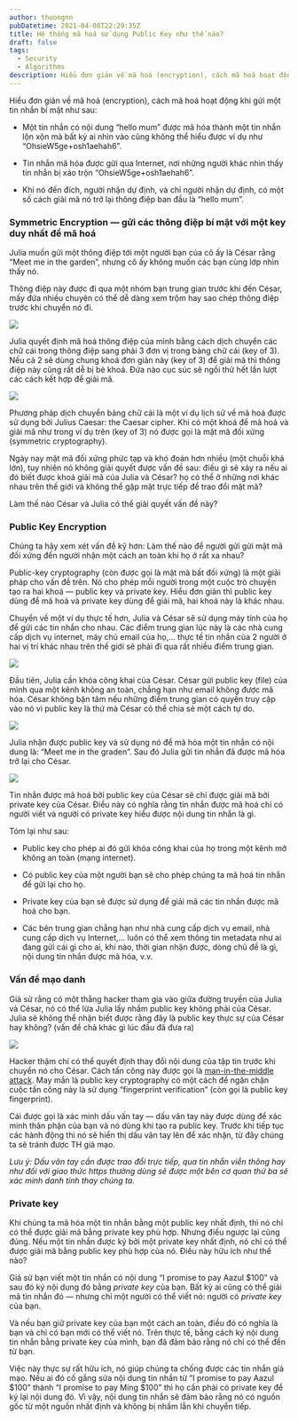```yaml
---
author: thuongnn
pubDatetime: 2021-04-08T22:29:35Z
title: Hệ thống mã hoá sử dụng Public Key như thế nào?
draft: false
tags:
  - Security
  - Algorithms
description: Hiểu đơn giản về mã hoá (encryption), cách mã hoá hoạt động khi gửi một tin nhắn bí mật.
---
```


Hiểu đơn giản về mã hoá (encryption), cách mã hoá hoạt động khi gửi một tin nhắn bí mật như sau:

- Một tin nhắn có nội dung “hello mum” được mã hóa thành một tin nhắn lộn xộn mà bất kỳ ai nhìn vào cũng không thể hiểu được ví dụ như “OhsieW5ge+osh1aehah6”.

- Tin nhắn mã hóa được gửi qua Internet, nơi những người khác nhìn thấy tin nhắn bị xáo trộn “OhsieW5ge+osh1aehah6”.

- Khi nó đến đích, người nhận dự định, và chỉ người nhận dự định, có một số cách giải mã nó trở lại thông điệp ban đầu là “hello mum”.

### Symmetric Encryption — gửi các thông điệp bí mật với một key duy nhất để mã hoá

Julia muốn gửi một thông điệp tới một người bạn của cô ấy là César rằng “Meet me in the garden”, nhưng cô ấy không muốn các bạn cùng lớp nhìn thấy nó.

Thông điệp này được đi qua một nhóm bạn trung gian trước khi đến César, mấy đứa nhiều chuyện có thể dễ dàng xem trộm hay sao chép thông điệp trước khi chuyển nó đi.

![](https://github.com/user-attachments/assets/6a69fdfb-d498-484a-82ff-bfcf3666899d)

Julia quyết định mã hoá thông điệp của mình bằng cách dịch chuyển các chữ cái trong thông điệp sang phải 3 đơn vị trong bảng chữ cái (key of 3). Nếu cả 2 sẽ dùng chung khoá đơn giản này (key of 3) để giải mã thì thông điệp này cũng rất dễ bị bẻ khoá. Đứa nào cục súc sẽ ngồi thử hết lần lượt các cách kết hợp để giải mã.

![](https://github.com/user-attachments/assets/e6a0ddbd-843f-4abd-a343-c755bab30e3b)

Phương pháp dịch chuyển bảng chữ cái là một ví dụ lịch sử về mã hoá được sử dụng bởi Julius Caesar: the Caesar cipher. Khi có một khoá để mã hoá và giải mã như trong ví dụ trên (key of 3) nó được gọi là mật mã đối xứng (symmetric cryptography).

Ngày nay mật mã đối xứng phức tạp và khó đoán hơn nhiều (một chuỗi khá lớn), tuy nhiên nó không giải quyết được vấn đề sau: điều gì sẽ xảy ra nếu ai đó biết được khoá giải mã của Julia và César? họ có thể ở những nơi khác nhau trên thế giới và không thể gặp mặt trực tiếp để trao đổi mật mã?

Làm thế nào César và Julia có thể giải quyết vấn đề này?

### Public Key Encryption

Chúng ta hãy xem xét vấn đề kỹ hơn: Làm thế nào để người gửi gửi mật mã đối xứng đến người nhận một cách an toàn khi họ ở rất xa nhau?

Public-key cryptography (còn được gọi là mật mã bất đối xứng) là một giải pháp cho vấn đề trên. Nó cho phép mỗi người trong một cuộc trò chuyện tạo ra hai khoá — public key và private key. Hiểu đơn giản thì public key dùng để mã hoá và private key dùng để giải mã, hai khoá này là khác nhau.

Chuyển về một ví dụ thực tế hơn, Julia và César sẽ sử dụng máy tính của họ để gửi các tin nhắn cho nhau. Các điểm trung gian lúc này là các nhà cung cấp dịch vụ internet, máy chủ email của họ,… thực tế tin nhắn của 2 người ở hai vị trí khác nhau trên thế giới sẽ phải đi qua rất nhiều điểm trung gian.

![](https://github.com/user-attachments/assets/165ef609-a811-4776-a30b-fa9a0f7d08a1)

Đầu tiên, Julia cần khóa công khai của César. César gửi public key (file) của mình qua một kênh không an toàn, chẳng hạn như email không được mã hóa. César không bận tâm nếu những điểm trung gian có quyền truy cập vào nó vì public key là thứ mà César có thể chia sẻ một cách tự do.

![](https://github.com/user-attachments/assets/786f6e72-521e-4f01-9085-2fb0947c40a8)

Julia nhận được public key và sử dụng nó để mã hóa một tin nhắn có nội dung là: “Meet me in the graden”. Sau đó Julia gửi tin nhắn đã được mã hóa trở lại cho César.

![](https://github.com/user-attachments/assets/28ddaa4f-d860-4770-83fa-6c480b561a82)

Tin nhắn được mã hoá bởi public key của César sẽ chỉ được giải mã bởi private key của César. Điều này có nghĩa rằng tin nhắn được mã hoá chỉ có người viết và người có private key hiểu được nội dung tin nhắn là gì.

Tóm lại như sau:

- Public key cho phép ai đó gửi khóa công khai của họ trong một kênh mở không an toàn (mạng internet).

- Có public key của một người bạn sẽ cho phép chúng ta mã hoá tin nhắn để gửi lại cho họ.

- Private key của bạn sẽ được sử dụng để giải mã các tin nhắn được mã hoá cho bạn.

- Các bên trung gian chẳng hạn như nhà cung cấp dịch vụ email, nhà cung cấp dịch vụ Internet,… luôn có thể xem thông tin metadata như ai đang gửi cái gì cho ai, khi nào, thời gian nhận được, dòng chủ đề là gì, nội dung tin nhắn được mã hóa, v.v.

### Vấn đề mạo danh

Giả sử rằng có một thằng hacker tham gia vào giữa đường truyền của Julia và César, nó có thể lừa Julia lấy nhầm public key không phải của César. Julia sẽ không thể nhận biết được rằng đây là public key thực sự của César hay không? (vấn đề chả khác gì lúc đầu đã đưa ra)

![](https://github.com/user-attachments/assets/6ca48721-684e-4b5d-9f35-d5755fb71a49)

Hacker thậm chí có thể quyết định thay đổi nội dung của tập tin trước khi chuyển nó cho César. Cách tấn công này được gọi là [man-in-the-middle attack](https://vi.wikipedia.org/wiki/T%E1%BA%A5n_c%C3%B4ng_xen_gi%E1%BB%AFa). May mắn là public key cryptography có một cách để ngăn chặn cuộc tấn công này là sử dụng “fingerprint verification” (còn gọi là public key fingerprint).

Cái được gọi là xác minh dấu vấn tay — dấu vân tay này được dùng để xác minh thân phận của bạn và nó dùng khi tạo ra public key. Trước khi tiếp tục các hành động thì nó sẽ hiển thị dấu vân tay lên để xác nhận, từ đây chúng ta sẽ tránh được TH giả mạo.

_Lưu ý: Dấu vân tay cần được trao đổi trực tiếp, qua tin nhắn viễn thông hay như đối với giao thức https thường dùng sẽ được một bên cơ quan thứ ba sẽ xác minh danh tính thay chúng ta._

### Private key

Khi chúng ta mã hóa một tin nhắn bằng một public key nhất định, thì nó chỉ có thể được giải mã bằng private key phù hợp. Nhưng điều ngược lại cũng đúng. Nếu một tin nhắn được ký bởi một private key nhất định, nó chỉ có thể được giải mã bằng public key phù hợp của nó. Điều này hữu ích như thế nào?

Giả sử bạn viết một tin nhắn có nội dung “I promise to pay Aazul $100” và sau đó ký nội dung đó bằng _private key_ của bạn. Bất kỳ ai cũng có thể giải mã tin nhắn đó — nhưng chỉ một người có thể viết nó: người có _private key_ của bạn.

Và nếu bạn giữ private key của bạn một cách an toàn, điều đó có nghĩa là bạn và chỉ có bạn mới có thể viết nó. Trên thực tế, bằng cách ký nội dung tin nhắn bằng private key của mình, bạn đã đảm bảo rằng nó chỉ có thể đến từ bạn.

Việc này thực sự rất hữu ích, nó giúp chúng ta chống được các tin nhắn giả mạo. Nếu ai đó cố gắng sửa nội dung tin nhắn từ “I promise to pay Aazul $100” thành “I promise to pay Ming $100” thì họ cần phải có private key để ký lại nội dung đó. Vì vậy, nội dung tin nhắn sẽ đảm bảo rằng nó có nguồn gốc từ một nguồn nhất định và không bị nhầm lẫn khi chuyển tiếp.
